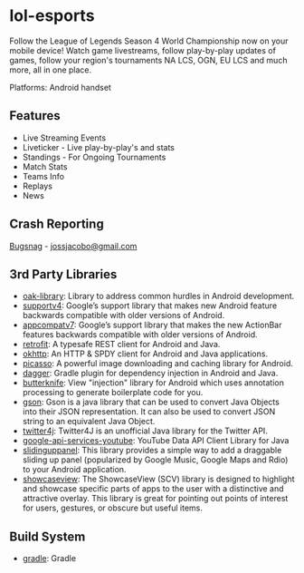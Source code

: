 lol-esports
========================

Follow the League of Legends Season 4 World Championship now on your mobile device! Watch game livestreams, follow play-by-play updates of games, follow your region's tournaments NA LCS, OGN,  EU LCS and much more, all in one place.

Platforms: Android handset


Features
----------------
- Live Streaming Events
- Liveticker - Live play-by-play's and stats
- Standings - For Ongoing Tournaments
- Match Stats
- Teams Info
- Replays
- News

Crash Reporting
---------------
[Bugsnag][] - jossjacobo@gmail.com

3rd Party Libraries
-------------------
* [oak-library][]: Library to address common hurdles in Android development.
* [support­v4][]: Google’s support library that makes new Android feature backwards compatible with older versions of Android.
* [appcompat­v7][]: Google’s support library that makes the new ActionBar features backwards compatible with older versions of Android.
* [retrofit][]: A type­safe REST client for Android and Java.
* [okhttp][]: An HTTP & SPDY client for Android and Java applications.
* [picasso][]: A powerful image downloading and caching library for Android.
* [dagger][]: Gradle plugin for dependency injection in Android and Java.
* [butterknife][]: View "injection" library for Android which uses annotation processing to generate boilerplate code for you.
* [gson][]: Gson is a java library that can be used to convert Java Objects into their JSON representation. It can also be used to convert JSON string to an equivalent Java Object.
* [twitter4j][]: Twitter4J is an unofficial Java library for the Twitter API.
* [google-api-services-youtube][]: YouTube Data API Client Library for Java
* [slidinguppanel][]: This library provides a simple way to add a draggable sliding up panel (popularized by Google Music, Google Maps and Rdio) to your Android application.
* [showcaseview][]: The ShowcaseView (SCV) library is designed to highlight and showcase specific parts of apps to the user with a distinctive and attractive overlay. This library is great for pointing out points of interest for users, gestures, or obscure but useful items.

Build System
------------
* [gradle][]: Gradle

[Bugsnag]: https://bugsnag.com/
[oak-library]: http://willowtreeapps.github.io/OAK/
[support­v4]: https://developer.android.com/tools/support-library/features.html
[appcompat­v7]: https://developer.android.com/tools/support-library/features.html
[retrofit]: https://github.com/square/retrofit
[okhttp]: https://github.com/square/okhttp
[picasso]: https://github.com/square/picasso
[dagger]: https://github.com/square/dagger
[butterknife]: https://github.com/JakeWharton/butterknife
[gson]: https://code.google.com/p/google-gson/
[gradle]: http://www.gradle.org/
[twitter4j]: http://twitter4j.org/en/
[google-api-services-youtube]: https://developers.google.com/api-client-library/java/apis/youtube/v3?hl=en
[slidinguppanel]: https://github.com/umano/AndroidSlidingUpPanel
[showcaseview]: https://github.com/amlcurran/ShowcaseView
